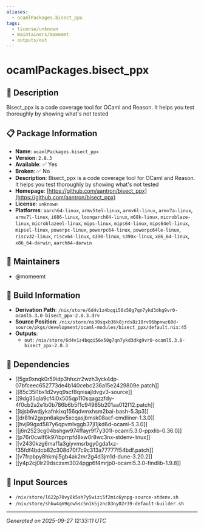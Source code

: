 ```yaml
---
aliases:
  - ocamlPackages.bisect_ppx
tags:
  - license/unknown
  - maintainers/momeemt
  - outputs/out
---
```


# ocamlPackages.bisect_ppx

## 📝 Description

Bisect_ppx is a code coverage tool for OCaml and Reason. It helps you test thoroughly by showing what's not tested

## 📋 Package Information

- **Name**: `ocamlPackages.bisect_ppx`
- **Version**: `2.8.3`
- **Available**: ✅ Yes
- **Broken**: ✅ No
- **Description**: Bisect_ppx is a code coverage tool for OCaml and Reason. It helps you test thoroughly by showing what's not tested
- **Homepage**: [https://github.com/aantron/bisect_ppx](https://github.com/aantron/bisect_ppx)
- **License**: `unknown`
- **Platforms**: `aarch64-linux`, `armv5tel-linux`, `armv6l-linux`, `armv7a-linux`, `armv7l-linux`, `i686-linux`, `loongarch64-linux`, `m68k-linux`, `microblaze-linux`, `microblazeel-linux`, `mips-linux`, `mips64-linux`, `mips64el-linux`, `mipsel-linux`, `powerpc-linux`, `powerpc64-linux`, `powerpc64le-linux`, `riscv32-linux`, `riscv64-linux`, `s390-linux`, `s390x-linux`, `x86_64-linux`, `x86_64-darwin`, `aarch64-darwin`
## 👥 Maintainers

- @momeemt


## 🔧 Build Information

- **Derivation Path**: `/nix/store/6d4v1z4bqqi56x50g7qn7ykd3dkg9vr0-ocaml5.3.0-bisect_ppx-2.8.3.drv`
- **Source Position**: `/nix/store/ns30sqxb36k8jrds8z18rv96bpnwc60d-source/pkgs/development/ocaml-modules/bisect_ppx/default.nix:45`
- **Outputs**:
  - `out`:  `/nix/store/6d4v1z4bqqi56x50g7qn7ykd3dkg9vr0-ocaml5.3.0-bisect_ppx-2.8.3`

## 🔗 Dependencies

- [[5gx9xnqk0r59idp3hhxzr2wzh3yck4dp-07bfceec652773de4b140cebc236a15e2429809e.patch]]
- [[85c35i1bx1d2vyq9scf8qnisajldvgv3-source]]
- [[9dg35qla9cf4i0x505qp110sqagzzfdy-4f0cb2a2e1b0b786b6b5f1c94985b201aa012f12.patch]]
- [[bjsb6wdjykafnkixq156qdvmxhsm2bai-bash-5.3p3]]
- [[dr81ni2gxpn6akpv5xcqasjbmsk08acf-cmdliner-1.3.0]]
- [[hvj99gxd587y6qpvmlvggb37jl1jkd6d-ocaml-5.3.0]]
- [[j6n2523cg04bshgw974ffayr9f7y301l-ocaml5.3.0-ppxlib-0.36.0]]
- [[p76r0cwlf6k97ibprrpfd8xw0r8wc3nx-stdenv-linux]]
- [[v2430kzg6maf1a3giyvmsrbgy0gda1xz-f35fdf4bdcb82c308d70f7c9c313a77777f54bdf.patch]]
- [[v7frpbpy8hkmji5gb4ak2mr2g4d3jm1d-dune-3.20.2]]
- [[y4p2cj0lr29dsczxm3024pgp6f4mrjp0-ocaml5.3.0-findlib-1.9.8]]

## 📁 Input Sources

- `/nix/store/l622p70vy8k5sh7y5wizi5f2mic6ynpg-source-stdenv.sh`
- `/nix/store/shkw4qm9qcw5sc5n1k5jznc83ny02r39-default-builder.sh`

---
*Generated on 2025-09-27 12:33:11 UTC*
